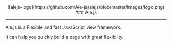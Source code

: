 <center>
  ![alejs-logo](https://github.com/Ale-js/alejs/blob/master/images/logo.png)
  ### Ale.js
  <hr>
</center>

Ale.js is a Flexible and fast JavaScript view framework.



It can help you quickly build a page with great flexibility.
